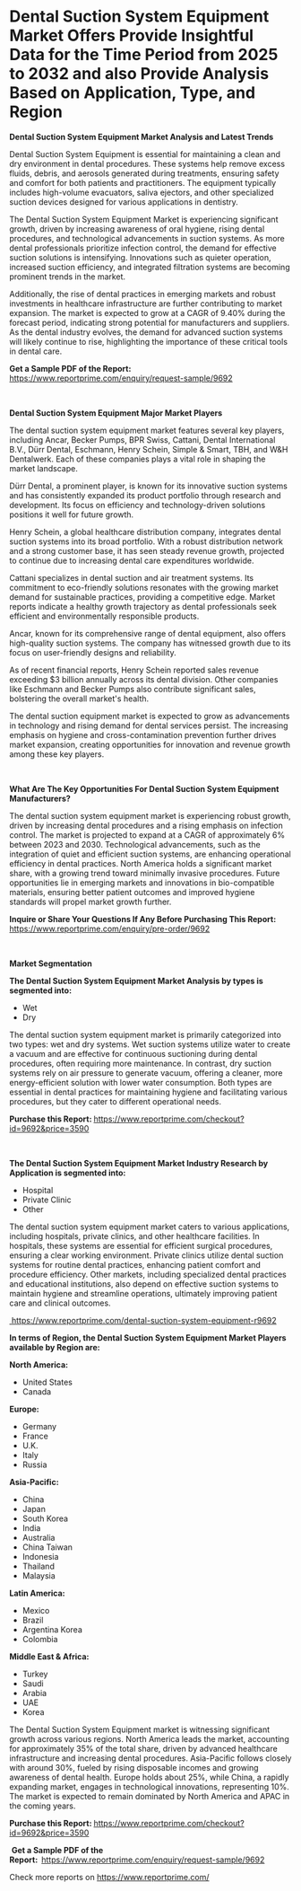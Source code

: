 <p><h1>Dental Suction System Equipment Market Offers Provide Insightful Data for the Time Period from 2025 to 2032 and also Provide Analysis Based on Application, Type, and Region</h1></p><p><strong>Dental Suction System Equipment Market Analysis and Latest Trends</strong></p>
<p><p>Dental Suction System Equipment is essential for maintaining a clean and dry environment in dental procedures. These systems help remove excess fluids, debris, and aerosols generated during treatments, ensuring safety and comfort for both patients and practitioners. The equipment typically includes high-volume evacuators, saliva ejectors, and other specialized suction devices designed for various applications in dentistry.</p><p>The Dental Suction System Equipment Market is experiencing significant growth, driven by increasing awareness of oral hygiene, rising dental procedures, and technological advancements in suction systems. As more dental professionals prioritize infection control, the demand for effective suction solutions is intensifying. Innovations such as quieter operation, increased suction efficiency, and integrated filtration systems are becoming prominent trends in the market.</p><p>Additionally, the rise of dental practices in emerging markets and robust investments in healthcare infrastructure are further contributing to market expansion. The market is expected to grow at a CAGR of 9.40% during the forecast period, indicating strong potential for manufacturers and suppliers. As the dental industry evolves, the demand for advanced suction systems will likely continue to rise, highlighting the importance of these critical tools in dental care.</p></p>
<p><strong>Get a Sample PDF of the Report:&nbsp;</strong> <a href="https://www.reportprime.com/enquiry/request-sample/9692?utm_campaign=3293&utm_medium=2&utm_source=Github&utm_content=ia&utm_term=20032025&utm_id=dental-suction-system-equipment">https://www.reportprime.com/enquiry/request-sample/9692</a></p>
<p>&nbsp;</p>
<p><strong>Dental Suction System Equipment Major Market Players</strong></p>
<p><p>The dental suction system equipment market features several key players, including Ancar, Becker Pumps, BPR Swiss, Cattani, Dental International B.V., Dürr Dental, Eschmann, Henry Schein, Simple & Smart, TBH, and W&H Dentalwerk. Each of these companies plays a vital role in shaping the market landscape.</p><p>Dürr Dental, a prominent player, is known for its innovative suction systems and has consistently expanded its product portfolio through research and development. Its focus on efficiency and technology-driven solutions positions it well for future growth.</p><p>Henry Schein, a global healthcare distribution company, integrates dental suction systems into its broad portfolio. With a robust distribution network and a strong customer base, it has seen steady revenue growth, projected to continue due to increasing dental care expenditures worldwide.</p><p>Cattani specializes in dental suction and air treatment systems. Its commitment to eco-friendly solutions resonates with the growing market demand for sustainable practices, providing a competitive edge. Market reports indicate a healthy growth trajectory as dental professionals seek efficient and environmentally responsible products.</p><p>Ancar, known for its comprehensive range of dental equipment, also offers high-quality suction systems. The company has witnessed growth due to its focus on user-friendly designs and reliability.</p><p>As of recent financial reports, Henry Schein reported sales revenue exceeding $3 billion annually across its dental division. Other companies like Eschmann and Becker Pumps also contribute significant sales, bolstering the overall market's health.</p><p>The dental suction equipment market is expected to grow as advancements in technology and rising demand for dental services persist. The increasing emphasis on hygiene and cross-contamination prevention further drives market expansion, creating opportunities for innovation and revenue growth among these key players.</p></p>
<p>&nbsp;</p>
<p><strong>What Are The Key Opportunities For Dental Suction System Equipment Manufacturers?</strong></p>
<p><p>The dental suction system equipment market is experiencing robust growth, driven by increasing dental procedures and a rising emphasis on infection control. The market is projected to expand at a CAGR of approximately 6% between 2023 and 2030. Technological advancements, such as the integration of quiet and efficient suction systems, are enhancing operational efficiency in dental practices. North America holds a significant market share, with a growing trend toward minimally invasive procedures. Future opportunities lie in emerging markets and innovations in bio-compatible materials, ensuring better patient outcomes and improved hygiene standards will propel market growth further.</p></p>
<p><strong>Inquire or Share Your Questions If Any Before Purchasing This Report:</strong> <a href="https://www.reportprime.com/enquiry/pre-order/9692?utm_campaign=3293&utm_medium=2&utm_source=Github&utm_content=ia&utm_term=20032025&utm_id=dental-suction-system-equipment">https://www.reportprime.com/enquiry/pre-order/9692</a></p>
<p>&nbsp;</p>
<p><strong>Market Segmentation</strong></p>
<p><strong>The Dental Suction System Equipment Market Analysis by types is segmented into:</strong></p>
<p><ul><li>Wet</li><li>Dry</li></ul></p>
<p><p>The dental suction system equipment market is primarily categorized into two types: wet and dry systems. Wet suction systems utilize water to create a vacuum and are effective for continuous suctioning during dental procedures, often requiring more maintenance. In contrast, dry suction systems rely on air pressure to generate vacuum, offering a cleaner, more energy-efficient solution with lower water consumption. Both types are essential in dental practices for maintaining hygiene and facilitating various procedures, but they cater to different operational needs.</p></p>
<p><strong>Purchase this Report:&nbsp;</strong><a href="https://www.reportprime.com/checkout?id=9692&price=3590&utm_campaign=3293&utm_medium=2&utm_source=Github&utm_content=ia&utm_term=20032025&utm_id=dental-suction-system-equipment">https://www.reportprime.com/checkout?id=9692&price=3590</a></p>
<p>&nbsp;</p>
<p><strong>The Dental Suction System Equipment Market Industry Research by Application is segmented into:</strong></p>
<p><ul><li>Hospital</li><li>Private Clinic</li><li>Other</li></ul></p>
<p><p>The dental suction system equipment market caters to various applications, including hospitals, private clinics, and other healthcare facilities. In hospitals, these systems are essential for efficient surgical procedures, ensuring a clear working environment. Private clinics utilize dental suction systems for routine dental practices, enhancing patient comfort and procedure efficiency. Other markets, including specialized dental practices and educational institutions, also depend on effective suction systems to maintain hygiene and streamline operations, ultimately improving patient care and clinical outcomes.</p></p>
<p><a href="https://www.reportprime.com/dental-suction-system-equipment-r9692?utm_campaign=3293&utm_medium=2&utm_source=Github&utm_content=ia&utm_term=20032025&utm_id=dental-suction-system-equipment">&nbsp;https://www.reportprime.com/dental-suction-system-equipment-r9692</a></p>
<p><strong>In terms of Region, the Dental Suction System Equipment Market Players available by Region are:</strong></p>
<p>
    <p> <strong> North America: </strong>
        <ul>
            <li>United States</li>
            <li>Canada</li>
        </ul>
        </p> 
    <p> <strong> Europe: </strong>
        <ul>
            <li>Germany</li>
            <li>France</li>
            <li>U.K.</li>
            <li>Italy</li>
            <li>Russia</li>
        </ul>
        </p> 
    <p> <strong> Asia-Pacific: </strong>
        <ul>
            <li>China</li>
            <li>Japan</li>
            <li>South Korea</li>
            <li>India</li>
            <li>Australia</li>
            <li>China Taiwan</li>
            <li>Indonesia</li>
            <li>Thailand</li>
            <li>Malaysia</li>
        </ul>
        </p> 
    <p> <strong> Latin America: </strong>
        <ul>
            <li>Mexico</li>
            <li>Brazil</li>
            <li>Argentina Korea</li>
            <li>Colombia</li>
        </ul>
        </p> 
    <p> <strong> Middle East & Africa: </strong>
        <ul>
            <li>Turkey</li>
            <li>Saudi</li>
            <li>Arabia</li>
            <li>UAE</li>
            <li>Korea</li>
        </ul>
    </p>
    </p>
<p><p>The Dental Suction System Equipment market is witnessing significant growth across various regions. North America leads the market, accounting for approximately 35% of the total share, driven by advanced healthcare infrastructure and increasing dental procedures. Asia-Pacific follows closely with around 30%, fueled by rising disposable incomes and growing awareness of dental health. Europe holds about 25%, while China, a rapidly expanding market, engages in technological innovations, representing 10%. The market is expected to remain dominated by North America and APAC in the coming years.</p></p>
<p><strong>Purchase this Report: </strong><a href="https://www.reportprime.com/checkout?id=9692&price=3590&utm_campaign=3293&utm_medium=2&utm_source=Github&utm_content=ia&utm_term=20032025&utm_id=dental-suction-system-equipment">https://www.reportprime.com/checkout?id=9692&price=3590</a></p>
<p>&nbsp;<strong>Get a Sample PDF of the Report:&nbsp;&nbsp;</strong><a href="https://www.reportprime.com/enquiry/request-sample/9692?utm_campaign=3293&utm_medium=2&utm_source=Github&utm_content=ia&utm_term=20032025&utm_id=dental-suction-system-equipment">https://www.reportprime.com/enquiry/request-sample/9692</a></p>
<p><strong></strong></p>
<p>Check more reports on <a href="https://www.reportprime.com/?utm_campaign=3293&utm_medium=2&utm_source=Github&utm_content=ia&utm_term=20032025&utm_id=dental-suction-system-equipment">https://www.reportprime.com/</a></p>